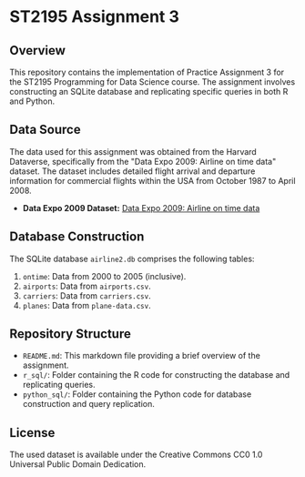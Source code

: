 # ST2195 Assignment 3

## Overview
This repository contains the implementation of Practice Assignment 3 for the ST2195 Programming for Data Science course. The assignment involves constructing an SQLite database and replicating specific queries in both R and Python.

## Data Source
The data used for this assignment was obtained from the Harvard Dataverse, specifically from the "Data Expo 2009: Airline on time data" dataset. The dataset includes detailed flight arrival and departure information for commercial flights within the USA from October 1987 to April 2008.

- **Data Expo 2009 Dataset:** [Data Expo 2009: Airline on time data](https://dataverse.harvard.edu/dataset.xhtml?persistentId=doi:10.7910/DVN/HG7NV7)

## Database Construction
The SQLite database `airline2.db` comprises the following tables:
1. `ontime`: Data from 2000 to 2005 (inclusive).
2. `airports`: Data from `airports.csv`.
3. `carriers`: Data from `carriers.csv`.
4. `planes`: Data from `plane-data.csv`.

## Repository Structure
- `README.md`: This markdown file providing a brief overview of the assignment.
- `r_sql/`: Folder containing the R code for constructing the database and replicating queries.
- `python_sql/`: Folder containing the Python code for database construction and query replication.

## License
The used dataset is available under the Creative Commons CC0 1.0 Universal Public Domain Dedication.